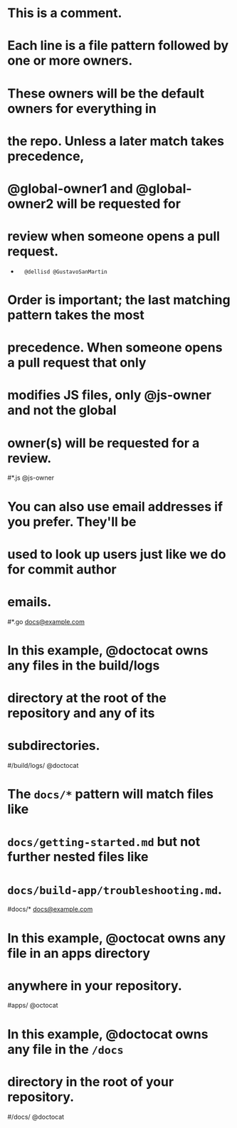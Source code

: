 # This is a comment.
# Each line is a file pattern followed by one or more owners.

# These owners will be the default owners for everything in
# the repo. Unless a later match takes precedence,
# @global-owner1 and @global-owner2 will be requested for
# review when someone opens a pull request.
*       @dellisd @GustavoSanMartin

# Order is important; the last matching pattern takes the most
# precedence. When someone opens a pull request that only
# modifies JS files, only @js-owner and not the global
# owner(s) will be requested for a review.
#*.js    @js-owner

# You can also use email addresses if you prefer. They'll be
# used to look up users just like we do for commit author
# emails.
#*.go docs@example.com

# In this example, @doctocat owns any files in the build/logs
# directory at the root of the repository and any of its
# subdirectories.
#/build/logs/ @doctocat

# The `docs/*` pattern will match files like
# `docs/getting-started.md` but not further nested files like
# `docs/build-app/troubleshooting.md`.
#docs/*  docs@example.com

# In this example, @octocat owns any file in an apps directory
# anywhere in your repository.
#apps/ @octocat

# In this example, @doctocat owns any file in the `/docs`
# directory in the root of your repository.
#/docs/ @doctocat